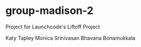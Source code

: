 # group-madison-2
Project for Launchcode's Liftoff Project

Katy Tapley
Monica Srinivasan
Bhavana Bonamukkala
